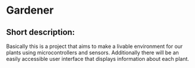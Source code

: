 # Gardener

## Short description:

Basically this is a project that aims to make a livable environment for our plants using microcontrollers and sensors. Additionally there will be an easily accessible user interface that displays information about each plant.

